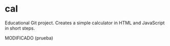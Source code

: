 # cal
Educational Git project. Creates a simple calculator in HTML and JavaScript in short steps. 

MODIFICADO (prueba)
